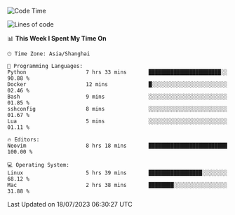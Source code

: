 <!--START_SECTION:waka-->
![Code Time](http://img.shields.io/badge/Code%20Time-1%2C443%20hrs%2017%20mins-blue)

![Lines of code](https://img.shields.io/badge/From%20Hello%20World%20I%27ve%20Written-261.8%20thousand%20lines%20of%20code-blue)

📊 **This Week I Spent My Time On** 

```text
🕑︎ Time Zone: Asia/Shanghai

💬 Programming Languages: 
Python                   7 hrs 33 mins       ███████████████████████░░   90.88 % 
Docker                   12 mins             █░░░░░░░░░░░░░░░░░░░░░░░░   02.46 % 
Bash                     9 mins              ░░░░░░░░░░░░░░░░░░░░░░░░░   01.85 % 
sshconfig                8 mins              ░░░░░░░░░░░░░░░░░░░░░░░░░   01.67 % 
Lua                      5 mins              ░░░░░░░░░░░░░░░░░░░░░░░░░   01.11 % 

🔥 Editors: 
Neovim                   8 hrs 18 mins       █████████████████████████   100.00 % 

💻 Operating System: 
Linux                    5 hrs 39 mins       █████████████████░░░░░░░░   68.12 % 
Mac                      2 hrs 38 mins       ████████░░░░░░░░░░░░░░░░░   31.88 % 
```


 Last Updated on 18/07/2023 06:30:27 UTC
<!--END_SECTION:waka-->
